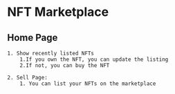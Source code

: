 # NFT Marketplace

## Home Page

    1. Show recently listed NFTs
        1.If you own the NFT, you can update the listing
        2.If not, you can buy the NFT

    2. Sell Page:
        1. You can list your NFTs on the marketplace
        
